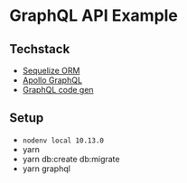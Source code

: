 # GraphQL API Example

## Techstack

* [Sequelize ORM](https://sequelize.org/v5/)
* [Apollo GraphQL](https://www.apollographql.com/)
* [GraphQL code gen](https://graphql-code-generator.com/)

## Setup

* `nodenv local 10.13.0`
* yarn
* yarn db:create db:migrate
* yarn graphql
